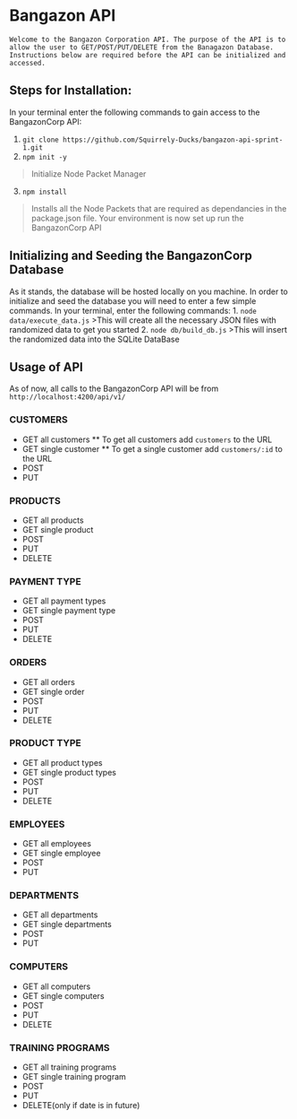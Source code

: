 # Bangazon API
    Welcome to the Bangazon Corporation API. The purpose of the API is to allow the user to GET/POST/PUT/DELETE from the Banagazon Database. Instructions below are required before the API can be initialized and accessed.

## Steps for Installation:
In your terminal enter the following commands to gain access to the BangazonCorp API:
1. ``` git clone https://github.com/Squirrely-Ducks/bangazon-api-sprint-1.git ```
2. ``` npm init -y ```
>Initialize Node Packet Manager
3. ``` npm install ```
>Installs all the Node Packets that are required as dependancies in the package.json file.
Your environment is now set up run the BangazonCorp API

## Initializing and Seeding the BangazonCorp Database
As it stands, the database will be hosted locally on you machine.
In order to initialize and seed the database you will need to enter a few simple commands. In your terminal, enter the following commands:
    1. ` node data/execute_data.js `
    >This will create all the necessary JSON files with randomized data to get you started
    2. ` node db/build_db.js `
    >This will insert the randomized data into the SQLite DataBase
## Usage of API
As of now, all calls to the BangazonCorp API will be from `http://localhost:4200/api/v1/`

### CUSTOMERS
* GET all customers
** To get all customers add `customers` to the URL
* GET single customer
** To get a single customer add `customers/:id` to the URL
* POST
* PUT

### PRODUCTS
* GET all products
* GET single product
* POST
* PUT
* DELETE

### PAYMENT TYPE
* GET all payment types
* GET single payment type
* POST
* PUT
* DELETE

### ORDERS
* GET all orders
* GET single order
* POST
* PUT
* DELETE

### PRODUCT TYPE
* GET all product types
* GET single product types
* POST
* PUT
* DELETE

### EMPLOYEES
* GET all employees
* GET single employee
* POST
* PUT

### DEPARTMENTS
* GET all departments
* GET single departments
* POST
* PUT


### COMPUTERS
* GET all computers
* GET single computers
* POST
* PUT
* DELETE

### TRAINING PROGRAMS
* GET all training programs
* GET single training program
* POST
* PUT
* DELETE(only if date is in future)
